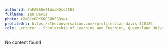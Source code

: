 ```yaml
---
authorid: ZaFAB6DeSIWsqKOcs2IEI
fullName: Ian Davis
photo: r2aBCyGDKKKCSOkSSQse4
profileUrl: https://theconversation.com//profiles/ian-davis-420186
role: Lecturer - Scholarship of Learning and Teaching, Queensland University of Technology
---
```

No content found